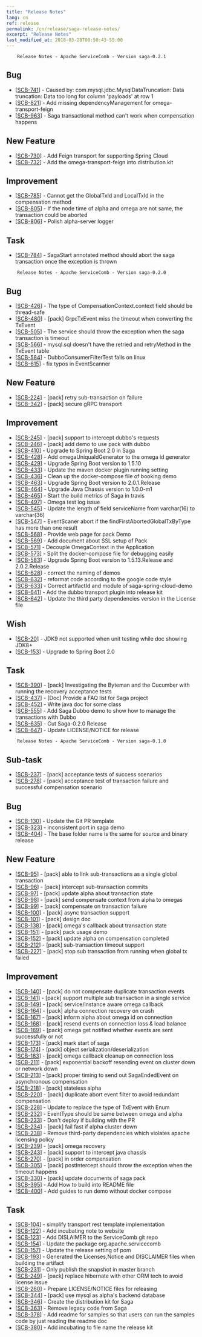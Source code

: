 ```yaml
---
title: "Release Notes"
lang: cn
ref: release
permalink: /cn/release/saga-release-notes/
excerpt: "Release Notes"
last_modified_at: 2018-03-28T00:50:43-55:00
---
```



        Release Notes - Apache ServiceComb - Version saga-0.2.1
            
<h2>        Bug
</h2>
<ul>
<li>[<a href='https://issues.apache.org/jira/browse/SCB-741'>SCB-741</a>] -         Caused by: com.mysql.jdbc.MysqlDataTruncation: Data truncation: Data too long for column &#39;payloads&#39; at row 1
</li>
<li>[<a href='https://issues.apache.org/jira/browse/SCB-821'>SCB-821</a>] -         Add missing dependencyManagement for omega-transport-feign
</li>
<li>[<a href='https://issues.apache.org/jira/browse/SCB-963'>SCB-963</a>] -         Saga transactional method can&#39;t work when compensation happens
</li>
</ul>
        
<h2>        New Feature
</h2>
<ul>
<li>[<a href='https://issues.apache.org/jira/browse/SCB-730'>SCB-730</a>] -         Add Feign transport for supporting Spring Cloud
</li>
<li>[<a href='https://issues.apache.org/jira/browse/SCB-732'>SCB-732</a>] -         Add the omega-transport-feign into distribution kit
</li>
</ul>
        
<h2>        Improvement
</h2>
<ul>
<li>[<a href='https://issues.apache.org/jira/browse/SCB-785'>SCB-785</a>] -         Cannot get the GlobalTxId and LocalTxId in the compensation method
</li>
<li>[<a href='https://issues.apache.org/jira/browse/SCB-805'>SCB-805</a>] -         If the node time of alpha and omega are not same, the transaction could be aborted
</li>
<li>[<a href='https://issues.apache.org/jira/browse/SCB-806'>SCB-806</a>] -         Polish alpha-server logger 
</li>
</ul>
            
<h2>        Task
</h2>
<ul>
<li>[<a href='https://issues.apache.org/jira/browse/SCB-784'>SCB-784</a>] -         SagaStart annotated method should abort the saga transaction once the exception is thrown
</li>
</ul>
                                                                                                                                        
                                                                                                                                        

        Release Notes - Apache ServiceComb - Version saga-0.2.0
            
<h2>        Bug
</h2>
<ul>
<li>[<a href='https://issues.apache.org/jira/browse/SCB-426'>SCB-426</a>] -         The type of CompensationContext.context field should be thread-safe
</li>
<li>[<a href='https://issues.apache.org/jira/browse/SCB-480'>SCB-480</a>] -         [pack] GrpcTxEvent miss the timeout when converting the TxEvent 
</li>
<li>[<a href='https://issues.apache.org/jira/browse/SCB-505'>SCB-505</a>] -         The service should throw the exception when the saga transaction is timeout
</li>
<li>[<a href='https://issues.apache.org/jira/browse/SCB-566'>SCB-566</a>] -         mysql.sql doesn&#39;t have the retried and retryMethod in the TxEvent table
</li>
<li>[<a href='https://issues.apache.org/jira/browse/SCB-584'>SCB-584</a>] -         DubboConsumerFilterTest fails on linux
</li>
<li>[<a href='https://issues.apache.org/jira/browse/SCB-615'>SCB-615</a>] -         fix typos in EventScanner
</li>
</ul>
        
<h2>        New Feature
</h2>
<ul>
<li>[<a href='https://issues.apache.org/jira/browse/SCB-224'>SCB-224</a>] -         [pack] retry sub-transaction on failure
</li>
<li>[<a href='https://issues.apache.org/jira/browse/SCB-342'>SCB-342</a>] -         [pack] secure gRPC transport
</li>
</ul>
        
<h2>        Improvement
</h2>
<ul>
<li>[<a href='https://issues.apache.org/jira/browse/SCB-245'>SCB-245</a>] -         [pack] support to intercept dubbo&#39;s requests
</li>
<li>[<a href='https://issues.apache.org/jira/browse/SCB-246'>SCB-246</a>] -         [pack] add demo to use pack with dubbo
</li>
<li>[<a href='https://issues.apache.org/jira/browse/SCB-410'>SCB-410</a>] -         Upgrade to Spring Boot 2.0 in Saga
</li>
<li>[<a href='https://issues.apache.org/jira/browse/SCB-428'>SCB-428</a>] -         Add omegaUniquaIdGenerator to the omega id generator
</li>
<li>[<a href='https://issues.apache.org/jira/browse/SCB-429'>SCB-429</a>] -         Upgrade Spring Boot version to 1.5.10
</li>
<li>[<a href='https://issues.apache.org/jira/browse/SCB-433'>SCB-433</a>] -         Update the maven docker plugin running setting
</li>
<li>[<a href='https://issues.apache.org/jira/browse/SCB-436'>SCB-436</a>] -         Clean up the docker-compose file of booking demo
</li>
<li>[<a href='https://issues.apache.org/jira/browse/SCB-463'>SCB-463</a>] -         Upgrade Spring Boot version to 2.0.1.Release
</li>
<li>[<a href='https://issues.apache.org/jira/browse/SCB-464'>SCB-464</a>] -         Upgrade Java Chassis version to 1.0.0-m1
</li>
<li>[<a href='https://issues.apache.org/jira/browse/SCB-465'>SCB-465</a>] -         Start the build metrics of Saga in travis
</li>
<li>[<a href='https://issues.apache.org/jira/browse/SCB-497'>SCB-497</a>] -         Omega test log issue
</li>
<li>[<a href='https://issues.apache.org/jira/browse/SCB-545'>SCB-545</a>] -         Update the length of field serviceName from varchar(16) to varchar(36)
</li>
<li>[<a href='https://issues.apache.org/jira/browse/SCB-547'>SCB-547</a>] -         EventScaner abort if the findFirstAbortedGlobalTxByType has more than one result
</li>
<li>[<a href='https://issues.apache.org/jira/browse/SCB-568'>SCB-568</a>] -         Provide web page for pack Demo
</li>
<li>[<a href='https://issues.apache.org/jira/browse/SCB-569'>SCB-569</a>] -         Add document about SSL setup of Pack
</li>
<li>[<a href='https://issues.apache.org/jira/browse/SCB-571'>SCB-571</a>] -         Decouple OmegaContext in the Application
</li>
<li>[<a href='https://issues.apache.org/jira/browse/SCB-573'>SCB-573</a>] -         Split the docker-compose file for debugging easily
</li>
<li>[<a href='https://issues.apache.org/jira/browse/SCB-583'>SCB-583</a>] -         Upgrade Spring Boot version to 1.5.13.Release and 2.0.2.Release
</li>
<li>[<a href='https://issues.apache.org/jira/browse/SCB-628'>SCB-628</a>] -         correct the naming of demos
</li>
<li>[<a href='https://issues.apache.org/jira/browse/SCB-632'>SCB-632</a>] -         reformat code according to the google code style
</li>
<li>[<a href='https://issues.apache.org/jira/browse/SCB-633'>SCB-633</a>] -         Correct artifactId and module of saga-spring-cloud-demo
</li>
<li>[<a href='https://issues.apache.org/jira/browse/SCB-641'>SCB-641</a>] -         Add the dubbo transport plugin into release kit
</li>
<li>[<a href='https://issues.apache.org/jira/browse/SCB-642'>SCB-642</a>] -         Update the third party dependencies version in the License file
</li>
</ul>
        
<h2>        Wish
</h2>
<ul>
<li>[<a href='https://issues.apache.org/jira/browse/SCB-20'>SCB-20</a>] -         JDK9 not supported when unit testing while doc showing JDK8+
</li>
<li>[<a href='https://issues.apache.org/jira/browse/SCB-153'>SCB-153</a>] -         Upgrade to Spring Boot 2.0 
</li>
</ul>
    
<h2>        Task
</h2>
<ul>
<li>[<a href='https://issues.apache.org/jira/browse/SCB-390'>SCB-390</a>] -         [pack] Investigating the Byteman and the Cucumber with running the recovery acceptance tests
</li>
<li>[<a href='https://issues.apache.org/jira/browse/SCB-437'>SCB-437</a>] -         [Doc] Provide a FAQ list for Saga project
</li>
<li>[<a href='https://issues.apache.org/jira/browse/SCB-452'>SCB-452</a>] -         Write java doc for some class
</li>
<li>[<a href='https://issues.apache.org/jira/browse/SCB-555'>SCB-555</a>] -         Add Saga Dubbo demo to show how to manage the transactions with Dubbo
</li>
<li>[<a href='https://issues.apache.org/jira/browse/SCB-635'>SCB-635</a>] -         Cut Saga-0.2.0 Release
</li>
<li>[<a href='https://issues.apache.org/jira/browse/SCB-647'>SCB-647</a>] -         Update LICENSE/NOTICE for release
</li>
</ul>
                                                                                                                                    


        Release Notes - Apache ServiceComb - Version saga-0.1.0
    
<h2>        Sub-task
</h2>
<ul>
<li>[<a href='https://issues.apache.org/jira/browse/SCB-237'>SCB-237</a>] -         [pack] acceptance tests of success scenarios
</li>
<li>[<a href='https://issues.apache.org/jira/browse/SCB-278'>SCB-278</a>] -         [pack] acceptance test of transaction failure and successful compensation scenario
</li>
</ul>
        
<h2>        Bug
</h2>
<ul>
<li>[<a href='https://issues.apache.org/jira/browse/SCB-130'>SCB-130</a>] -         Update the Git PR template
</li>
<li>[<a href='https://issues.apache.org/jira/browse/SCB-323'>SCB-323</a>] -         inconsistent port in saga demo
</li>
<li>[<a href='https://issues.apache.org/jira/browse/SCB-404'>SCB-404</a>] -         The base folder name is the same for source and binary release
</li>
</ul>
            
<h2>        New Feature
</h2>
<ul>
<li>[<a href='https://issues.apache.org/jira/browse/SCB-95'>SCB-95</a>] -         [pack] able to link sub-transactions as a single global transaction
</li>
<li>[<a href='https://issues.apache.org/jira/browse/SCB-96'>SCB-96</a>] -         [pack] intercept sub-transaction commits
</li>
<li>[<a href='https://issues.apache.org/jira/browse/SCB-97'>SCB-97</a>] -         [pack] update alpha about transaction state
</li>
<li>[<a href='https://issues.apache.org/jira/browse/SCB-98'>SCB-98</a>] -         [pack] send compensate context from alpha to omegas
</li>
<li>[<a href='https://issues.apache.org/jira/browse/SCB-99'>SCB-99</a>] -         [pack] compensate on transaction failure
</li>
<li>[<a href='https://issues.apache.org/jira/browse/SCB-100'>SCB-100</a>] -         [pack] async transaction support
</li>
<li>[<a href='https://issues.apache.org/jira/browse/SCB-101'>SCB-101</a>] -         [pack] design doc
</li>
<li>[<a href='https://issues.apache.org/jira/browse/SCB-138'>SCB-138</a>] -         [pack] omega&#39;s callback about transaction state
</li>
<li>[<a href='https://issues.apache.org/jira/browse/SCB-151'>SCB-151</a>] -         [pack] pack usage demo
</li>
<li>[<a href='https://issues.apache.org/jira/browse/SCB-152'>SCB-152</a>] -         [pack] update alpha on compensation completed
</li>
<li>[<a href='https://issues.apache.org/jira/browse/SCB-212'>SCB-212</a>] -         [pack] sub-transaction timeout support
</li>
<li>[<a href='https://issues.apache.org/jira/browse/SCB-227'>SCB-227</a>] -         [pack] stop sub transaction from running when global tx failed
</li>
</ul>
    
<h2>        Improvement
</h2>
<ul>
<li>[<a href='https://issues.apache.org/jira/browse/SCB-140'>SCB-140</a>] -         [pack] do not compensate duplicate transaction events
</li>
<li>[<a href='https://issues.apache.org/jira/browse/SCB-141'>SCB-141</a>] -         [pack] support multiple sub transaction in a single service
</li>
<li>[<a href='https://issues.apache.org/jira/browse/SCB-149'>SCB-149</a>] -         [pack] service/instance aware omega callback
</li>
<li>[<a href='https://issues.apache.org/jira/browse/SCB-164'>SCB-164</a>] -         [pack] alpha connection recovery on crash
</li>
<li>[<a href='https://issues.apache.org/jira/browse/SCB-167'>SCB-167</a>] -         [pack] inform alpha about omega id on connection
</li>
<li>[<a href='https://issues.apache.org/jira/browse/SCB-168'>SCB-168</a>] -         [pack] resend events on connection loss &amp; load balance
</li>
<li>[<a href='https://issues.apache.org/jira/browse/SCB-169'>SCB-169</a>] -         [pack] omega get notified whether events are sent successfully or not
</li>
<li>[<a href='https://issues.apache.org/jira/browse/SCB-173'>SCB-173</a>] -         [pack] mark start of saga
</li>
<li>[<a href='https://issues.apache.org/jira/browse/SCB-174'>SCB-174</a>] -         [pack] object serialization/deserialization
</li>
<li>[<a href='https://issues.apache.org/jira/browse/SCB-183'>SCB-183</a>] -         [pack] omega callback cleanup on connection loss
</li>
<li>[<a href='https://issues.apache.org/jira/browse/SCB-211'>SCB-211</a>] -         [pack] exponential backoff resending event on cluster down or network down
</li>
<li>[<a href='https://issues.apache.org/jira/browse/SCB-213'>SCB-213</a>] -         [pack] proper timing to send out SagaEndedEvent on asynchronous compensation
</li>
<li>[<a href='https://issues.apache.org/jira/browse/SCB-218'>SCB-218</a>] -         [pack] stateless alpha
</li>
<li>[<a href='https://issues.apache.org/jira/browse/SCB-220'>SCB-220</a>] -         [pack] duplicate abort event filter to avoid redundant compensation
</li>
<li>[<a href='https://issues.apache.org/jira/browse/SCB-228'>SCB-228</a>] -         Update to replace the type of TxEvent with Enum
</li>
<li>[<a href='https://issues.apache.org/jira/browse/SCB-232'>SCB-232</a>] -         EventType should be same between omega and alpha
</li>
<li>[<a href='https://issues.apache.org/jira/browse/SCB-233'>SCB-233</a>] -         Don&#39;t deploy if building with the PR
</li>
<li>[<a href='https://issues.apache.org/jira/browse/SCB-234'>SCB-234</a>] -         [pack] fail fast if alpha cluster down
</li>
<li>[<a href='https://issues.apache.org/jira/browse/SCB-238'>SCB-238</a>] -         Remove third-party dependencies which violates apache licensing policy
</li>
<li>[<a href='https://issues.apache.org/jira/browse/SCB-239'>SCB-239</a>] -         [pack] omega recovery
</li>
<li>[<a href='https://issues.apache.org/jira/browse/SCB-243'>SCB-243</a>] -         [pack] support to intercept java chassis
</li>
<li>[<a href='https://issues.apache.org/jira/browse/SCB-270'>SCB-270</a>] -         [pack] in order compensation
</li>
<li>[<a href='https://issues.apache.org/jira/browse/SCB-305'>SCB-305</a>] -         [pack] postIntercept should throw the exception when the timeout happens
</li>
<li>[<a href='https://issues.apache.org/jira/browse/SCB-330'>SCB-330</a>] -         [pack] update documents of saga pack
</li>
<li>[<a href='https://issues.apache.org/jira/browse/SCB-395'>SCB-395</a>] -         Add How to build into README file
</li>
<li>[<a href='https://issues.apache.org/jira/browse/SCB-400'>SCB-400</a>] -         Add guides to run demo without docker compose 
</li>
</ul>
            
<h2>        Task
</h2>
<ul>
<li>[<a href='https://issues.apache.org/jira/browse/SCB-104'>SCB-104</a>] -         simplify transport rest template implementation
</li>
<li>[<a href='https://issues.apache.org/jira/browse/SCB-122'>SCB-122</a>] -         Add incubating note to website
</li>
<li>[<a href='https://issues.apache.org/jira/browse/SCB-123'>SCB-123</a>] -         Add DISLAIMER to the ServiceComb git repo
</li>
<li>[<a href='https://issues.apache.org/jira/browse/SCB-154'>SCB-154</a>] -         Update the package  org.apache.servicecomb
</li>
<li>[<a href='https://issues.apache.org/jira/browse/SCB-157'>SCB-157</a>] -         Update the release setting of pom
</li>
<li>[<a href='https://issues.apache.org/jira/browse/SCB-193'>SCB-193</a>] -         Generated the Licenses,Notice and DISCLAIMER files when building the artifact
</li>
<li>[<a href='https://issues.apache.org/jira/browse/SCB-231'>SCB-231</a>] -         Only publish the snapshot in master branch
</li>
<li>[<a href='https://issues.apache.org/jira/browse/SCB-249'>SCB-249</a>] -         [pack] replace hibernate with other ORM tech to avoid license issue
</li>
<li>[<a href='https://issues.apache.org/jira/browse/SCB-260'>SCB-260</a>] -         Prepare LICENSE/NOTICE files for releasing
</li>
<li>[<a href='https://issues.apache.org/jira/browse/SCB-344'>SCB-344</a>] -         [pack] use mysql as alpha&#39;s backend database
</li>
<li>[<a href='https://issues.apache.org/jira/browse/SCB-346'>SCB-346</a>] -         Create the distribution kit for Saga
</li>
<li>[<a href='https://issues.apache.org/jira/browse/SCB-363'>SCB-363</a>] -         Remove legacy code from Saga
</li>
<li>[<a href='https://issues.apache.org/jira/browse/SCB-378'>SCB-378</a>] -         Add readme for samples so that users can run the samples code by just reading the readme doc
</li>
<li>[<a href='https://issues.apache.org/jira/browse/SCB-380'>SCB-380</a>] -         Add incubating to file name the release kit
</li>
</ul>
